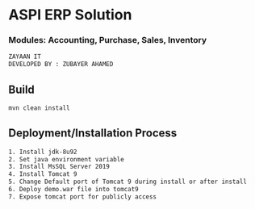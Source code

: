 # ASPI ERP Solution
### Modules: Accounting, Purchase, Sales, Inventory

```sh
ZAYAAN IT
DEVELOPED BY : ZUBAYER AHAMED
```

## Build
```sh
mvn clean install
```

## Deployment/Installation Process
```sh
1. Install jdk-8u92
2. Set java environment variable
3. Install MsSQL Server 2019
4. Install Tomcat 9
5. Change Default port of Tomcat 9 during install or after install
6. Deploy demo.war file into tomcat9
7. Expose tomcat port for publicly access
```
